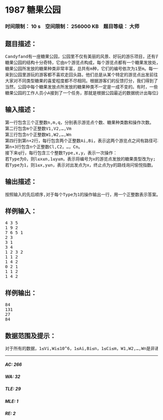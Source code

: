 # 1987 糖果公园   
### 时间限制： 10 s&nbsp;&nbsp;&nbsp;&nbsp;空间限制： 256000 KB&nbsp;&nbsp;&nbsp;&nbsp;题目等级： 大师  
## 题目描述：  

<pre>
Candyfand有一座糖果公园，公园里不仅有美丽的风景、好玩的游乐项目，还有许多免费糖果的发放点，这引来了许多贪吃的小朋友来糖果公园游玩。
糖果公园的结构十分奇特，它由n个游览点构成，每个游览点都有一个糖果发放处，我们可以依次将游览点编号为1至n。有n一1条双向道路连接着这些游览点，并且整个糖果公园都是联通的，即从任何一个游览点出发都可以通过这些道路到达公园里的所有其它游览点。  
糖果公园所发放的糖果种类非常丰富，总共有m种，它们的编号依次为1至m。每一个糖果发放处都只发放某种特定的糖果，我们用Ci来表示i号游览点的糖果。  
来到公园里游玩的游客都不喜欢走回头路，他们总是从某个特定的游览点出发前往另一个特定的游览点，并游览途中的景点，这条路线一定是唯一的。他们经过每个游览点，都可以品尝到一颗对应种类的糖果。  
大家对不同类型糖果的喜爱程度都不尽相同。根据游客们的反馈打分，我们得到了糖果的美味指数，第i种糖果的美味指数为Vi。另外，如果一位游客反复地品尝同一种类的糖果，他肯定会觉得有一些腻。根据量化统计，我们得到了游客第i次品尝某类糖果的新奇指数Wi。如果一位游客第i次品尝第j种糖果，那么他的愉悦指数H将会增加对应的美味指数与新奇指数的乘积，即VjWi。这位游客游览公园的愉悦指数最终将是这些乘积的和。  
当然，公园中每个糖果发放点所发放的糖果种类不一定是一成不变的。有时，一些糖果点所发放的糖果种类可能会更改（也只会是m种中的一种），这样的目的是能够让游客们总是感受到惊喜。  
糖果公园的工作人员小A接到了一个任务，那就是根据公园最近的数据统计出每位游客游玩公园的愉悦指数.但数学不好的小A一看到密密麻麻的数字就觉得头晕，作为小A最好的朋友，你决定帮他一把。
</pre>
  
  
## 输入描述：  

<pre>
第一行包含三个正整数n,m,q，分别表示游览点个数、糖果种类数和操作次数。  
第二行包含m个正整数V1,V2,…,Vm  
第三行包含n个正整数W1,W2,…,Wn  
第四行到第n+2行，每行包含两个正整数Ai,Bi，表示这两个游览点之间有路径可以直接到达。  
第n+3行包含n个正整数Cl,C2，…，Cn。  
接下来q行，每行包含三个整数Type,x,y，表示一次操作：  
若Type为O，则l≤x≤n,1≤y≤m，表示将编号为x的游览点发放的糖果类型改为y;  
若Type为1，则1≤x,y≤n，表示对出发点为x，终止点为y的路线询问愉悦指数。
</pre>
  
  
## 输出描述：  

<pre>
按照输入的先后顺序,对于每个Type为1的操作输出一行，用一个正整数表示答案。
</pre>
  
  
## 样例输入：  

<pre>
4 3 5  
1 9 2  
7 6 5 1  
2 3  
3 1  
3 4  
1 2 3 2  
1 1 2  
1 4 2  
0 2 1  
1 1 2  
1 4 2
</pre>
  
  
## 样例输出：  

<pre>
84  
131  
27  
84
</pre>
  
  
## 数据范围及提示：  

<pre>
对于所有的数据，1≤Vi,Wi≤10^6，1≤Ai,Bi≤n，1≤Ci≤m，W1,W2,…,Wn是非递增序列。
</pre>
  
  
***  

##### AC: 266  
##### WA: 32  
##### TLE: 29  
##### MLE: 1  
##### RE: 2  
